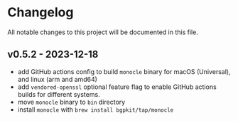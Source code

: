 # Changelog

All notable changes to this project will be documented in this file.
## v0.5.2 - 2023-12-18

* add GitHub actions config to build `monocle` binary for macOS (Universal), and linux (arm and amd64)
* add `vendored-openssl` optional feature flag to enable GitHub actions builds for different systems.
* move `monocle` binary to `bin` directory
* install `monocle` with `brew install bgpkit/tap/monocle`
